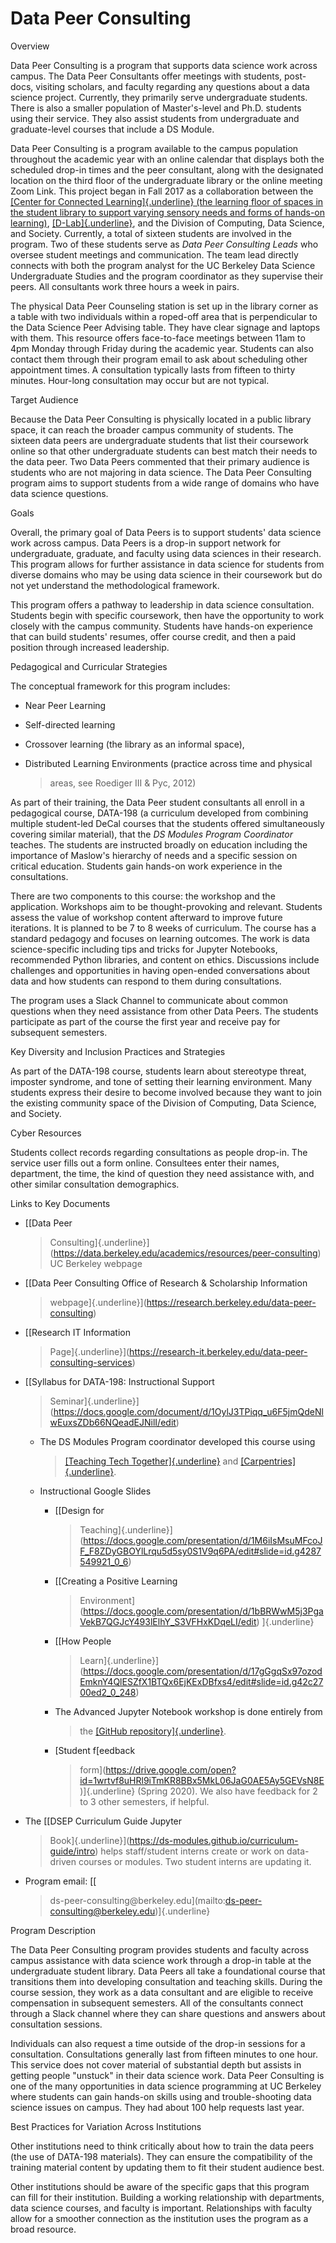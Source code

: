 Data Peer Consulting
============================

Overview

Data Peer Consulting is a program that supports data science work across
campus. The Data Peer Consultants offer meetings with students,
post-docs, visiting scholars, and faculty regarding any questions about
a data science project. Currently, they primarily serve undergraduate
students. There is also a smaller population of Master's-level and Ph.D.
students using their service. They also assist students from
undergraduate and graduate-level courses that include a DS Module.

Data Peer Consulting is a program available to the campus population
throughout the academic year with an online calendar that displays both
the scheduled drop-in times and the peer consultant, along with the
designated location on the third floor of the undergraduate library or
the online meeting Zoom Link. This project began in Fall 2017 as a
collaboration between the [[Center for Connected Learning]{.underline}
(the learning floor of spaces in the student library to support varying
sensory needs and forms of hands-on
learning)](http://stories.lib.berkeley.edu/ccl/),
[[D-Lab]{.underline}](http://dlab.berkeley.edu/), and the Division of
Computing, Data Science, and Society. Currently, a total of sixteen
students are involved in the program. Two of these students serve as
*Data Peer Consulting Leads* who oversee student meetings and
communication. The team lead directly connects with both the program
analyst for the UC Berkeley Data Science Undergraduate Studies and the
program coordinator as they supervise their peers. All consultants work
three hours a week in pairs.

The physical Data Peer Counseling station is set up in the library
corner as a table with two individuals within a roped-off area that is
perpendicular to the Data Science Peer Advising table. They have clear
signage and laptops with them. This resource offers face-to-face
meetings between 11am to 4pm Monday through Friday during the academic
year. Students can also contact them through their program email to ask
about scheduling other appointment times. A consultation typically lasts
from fifteen to thirty minutes. Hour-long consultation may occur but are
not typical.

Target Audience

Because the Data Peer Consulting is physically located in a public
library space, it can reach the broader campus community of students.
The sixteen data peers are undergraduate students that list their
coursework online so that other undergraduate students can best match
their needs to the data peer. Two Data Peers commented that their
primary audience is students who are not majoring in data science. The
Data Peer Consulting program aims to support students from a wide range
of domains who have data science questions.

Goals

Overall, the primary goal of Data Peers is to support students' data
science work across campus. Data Peers is a drop-in support network for
undergraduate, graduate, and faculty using data sciences in their
research. This program allows for further assistance in data science for
students from diverse domains who may be using data science in their
coursework but do not yet understand the methodological framework.

This program offers a pathway to leadership in data science
consultation. Students begin with specific coursework, then have the
opportunity to work closely with the campus community. Students have
hands-on experience that can build students' resumes, offer course
credit, and then a paid position through increased leadership.

Pedagogical and Curricular Strategies

The conceptual framework for this program includes:

-   Near Peer Learning

-   Self-directed learning

-   Crossover learning (the library as an informal space),

-   Distributed Learning Environments (practice across time and physical
    > areas, see Roediger III & Pyc, 2012)

As part of their training, the Data Peer student consultants all enroll
in a pedagogical course, DATA-198 (a curriculum developed from combining
multiple student-led DeCal courses that the students offered
simultaneously covering similar material), that the *DS Modules Program
Coordinator* teaches. The students are instructed broadly on education
including the importance of Maslow's hierarchy of needs and a specific
session on critical education. Students gain hands-on work experience in
the consultations.

There are two components to this course: the workshop and the
application. Workshops aim to be thought-provoking and relevant.
Students assess the value of workshop content afterward to improve
future iterations. It is planned to be 7 to 8 weeks of curriculum. The
course has a standard pedagogy and focuses on learning outcomes. The
work is data science-specific including tips and tricks for Jupyter
Notebooks, recommended Python libraries, and content on ethics.
Discussions include challenges and opportunities in having open-ended
conversations about data and how students can respond to them during
consultations.

The program uses a Slack Channel to communicate about common questions
when they need assistance from other Data Peers. The students
participate as part of the course the first year and receive pay for
subsequent semesters.

Key Diversity and Inclusion Practices and Strategies

As part of the DATA-198 course, students learn about stereotype threat,
imposter syndrome, and tone of setting their learning environment. Many
students express their desire to become involved because they want to
join the existing community space of the Division of Computing, Data
Science, and Society.

Cyber Resources

Students collect records regarding consultations as people drop-in. The
service user fills out a form online. Consultees enter their names,
department, the time, the kind of question they need assistance with,
and other similar consultation demographics.

Links to Key Documents

-   [[Data Peer
    > Consulting]{.underline}](https://data.berkeley.edu/academics/resources/peer-consulting)
    > UC Berkeley webpage

-   [[Data Peer Consulting Office of Research & Scholarship Information
    > webpage]{.underline}](https://research.berkeley.edu/data-peer-consulting)

-   [[Research IT Information
    > Page]{.underline}](https://research-it.berkeley.edu/data-peer-consulting-services)

-   [[Syllabus for DATA-198: Instructional Support
    > Seminar]{.underline}](https://docs.google.com/document/d/1OylJ3TPiqq_u6F5jmQdeNlwEuxsZDb66NQeadEJNilI/edit)

    -   The DS Modules Program coordinator developed this course using
        > [[Teaching Tech
        > Together]{.underline}](https://teachtogether.tech/) and
        > [[Carpentries]{.underline}](https://carpentries.github.io/instructor-training/).

    -   Instructional Google Slides

        -   [[Design for
            > Teaching]{.underline}](https://docs.google.com/presentation/d/1M6iIsMsuMFcoJF_F8ZDyGBOYlLrqu5d5sy0S1V9q6PA/edit#slide=id.g4287549921_0_6)

        -   [[Creating a Positive Learning
            > Environment](https://docs.google.com/presentation/d/1bBRWwM5j3PgaVekB7QGJcY493lElhY_S3VFHxKDqeLI/edit)
            > ]{.underline}

        -   [[How People
            > Learn]{.underline}](https://docs.google.com/presentation/d/17gGgqSx97ozodEmknY4QlESZfX1BTQx6EjKExDBfxs4/edit#slide=id.g42c2700ed2_0_248)

        -   The Advanced Jupyter Notebook workshop is done entirely from
            > the [[GitHub
            > repository]{.underline}](https://github.com/ktakimoto/modules-ipynb/).

        -   [Student f[eedback
            > form](https://drive.google.com/open?id=1wrtvf8uHRl9iTmKR8BBx5MkL06JaG0AE5Ay5GEVsN8E)]{.underline}
            > (Spring 2020). We also have feedback for 2 to 3 other
            > semesters, if helpful.

-   The [[DSEP Curriculum Guide Jupyter
    > Book]{.underline}](https://ds-modules.github.io/curriculum-guide/intro)
    > helps staff/student interns create or work on data-driven courses
    > or modules. Two student interns are updating it.

-   Program email: [[
    > ds-peer-consulting\@berkeley.edu](mailto:ds-peer-consulting@berkeley.edu)]{.underline}

Program Description

The Data Peer Consulting program provides students and faculty across
campus assistance with data science work through a drop-in table at the
undergraduate student library. Data Peers all take a foundational course
that transitions them into developing consultation and teaching skills.
During the course session, they work as a data consultant and are
eligible to receive compensation in subsequent semesters. All of the
consultants connect through a Slack channel where they can share
questions and answers about consultation sessions.

Individuals can also request a time outside of the drop-in sessions for
a consultation. Consultations generally last from fifteen minutes to one
hour. This service does not cover material of substantial depth but
assists in getting people "unstuck" in their data science work. Data
Peer Consulting is one of the many opportunities in data science
programming at UC Berkeley where students can gain hands-on skills using
and trouble-shooting data science issues on campus. They had about 100
help requests last year.

Best Practices for Variation Across Institutions

Other institutions need to think critically about how to train the data
peers (the use of DATA-198 materials). They can ensure the compatibility
of the training material content by updating them to fit their student
audience best.

Other institutions should be aware of the specific gaps that this
program can fill for their institution. Building a working relationship
with departments, data science courses, and faculty is important.
Relationships with faculty allow for a smoother connection as the
institution uses the program as a broad resource.
